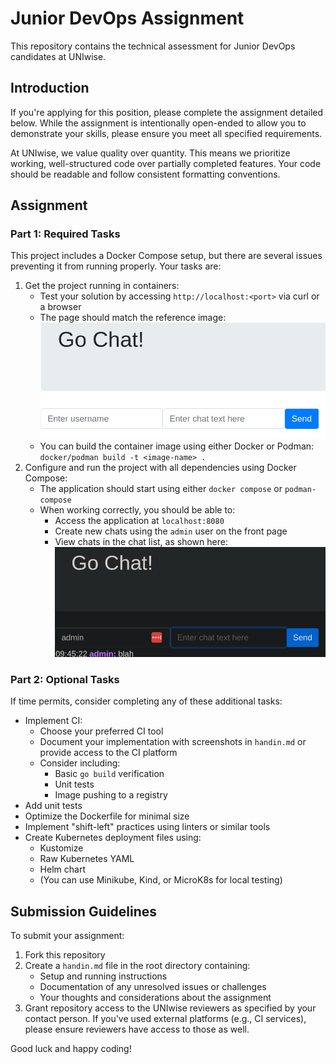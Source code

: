 # Junior DevOps Assignment

This repository contains the technical assessment for Junior DevOps candidates at UNIwise.

## Introduction

If you're applying for this position, please complete the assignment detailed below. While the assignment is intentionally open-ended to allow you to demonstrate your skills, please ensure you meet all specified requirements.

At UNIwise, we value quality over quantity. This means we prioritize working, well-structured code over partially completed features. Your code should be readable and follow consistent formatting conventions.

## Assignment

### Part 1: Required Tasks

This project includes a Docker Compose setup, but there are several issues preventing it from running properly. Your tasks are:

1. Get the project running in containers:
   - Test your solution by accessing `http://localhost:<port>` via curl or a browser
   - The page should match the reference image: ![website home](./images/website_home.png)
   - You can build the container image using either Docker or Podman: `docker/podman build -t <image-name> .`
2. Configure and run the project with all dependencies using Docker Compose:
   - The application should start using either `docker compose` or `podman-compose`
   - When working correctly, you should be able to:
     - Access the application at `localhost:8080`
     - Create new chats using the `admin` user on the front page
     - View chats in the chat list, as shown here: ![website chat](./images/website_chat.png)

### Part 2: Optional Tasks

If time permits, consider completing any of these additional tasks:

- Implement CI:
   - Choose your preferred CI tool
   - Document your implementation with screenshots in `handin.md` or provide access to the CI platform
   - Consider including:
     - Basic `go build` verification
     - Unit tests
     - Image pushing to a registry
- Add unit tests
- Optimize the Dockerfile for minimal size
- Implement "shift-left" practices using linters or similar tools
- Create Kubernetes deployment files using:
   - Kustomize
   - Raw Kubernetes YAML
   - Helm chart
   - (You can use Minikube, Kind, or MicroK8s for local testing)

## Submission Guidelines

To submit your assignment:

1. Fork this repository
2. Create a `handin.md` file in the root directory containing:
   - Setup and running instructions
   - Documentation of any unresolved issues or challenges
   - Your thoughts and considerations about the assignment
3. Grant repository access to the UNIwise reviewers as specified by your contact person. If you've used external platforms (e.g., CI services), please ensure reviewers have access to those as well.

Good luck and happy coding!
